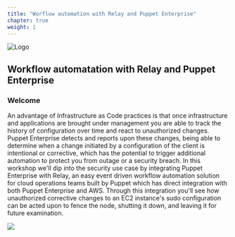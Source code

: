 ```yaml
---
title: "Worflow automation with Relay and Puppet Enterprise" 
chapter: true
weight: 1
---
```


![Logo](/images/logo-combined.png)

## Workflow automatation with Relay and Puppet Enterprise

### Welcome

An advantage of Infrastructure as Code practices is that once infrastructure and applications are brought under management you are able to track the history of configuration over time and react to unauthorized changes. Puppet Enterprise detects and reports upon these changes, being able to determine when a change initiated by a configuration of the client is intentional or corrective, which has the potential to trigger additional automation to protect you from outage or a security breach. In this workshop we'll dip into the security use case by integrating Puppet Enterprise with Relay, an easy event driven workflow automation solution for cloud operations teams built by Puppet which has direct integration with both Puppet Enterprise and AWS. Through this integration you'll see how unauthorized corrective changes to an EC2 instance's sudo configuration can be acted upon to fence the node, shutting it down, and leaving it for future examination.

<a href="https://aws.amazon.com/marketplace/pp/B07PZY3369?&trk=el_a134p000003yrYeAAI&trkCampaign=AWSMP_pdp_dev_x_dg&sc_channel=el&sc_campaign=el_awsmp_mult&sc_outcome=Marketplace" target="_blank"><img src="/images/setup/available-in-awsmp-badge.png"></a>